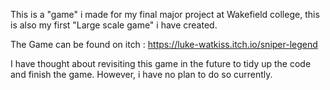 This is a "game" i made for my final major project at Wakefield college, this is also my first "Large scale game" i have created.

The Game can be found on itch :
https://luke-watkiss.itch.io/sniper-legend

I have thought about revisiting this game in the future to tidy up the code and finish the game. However, i have no plan to do so currently.
